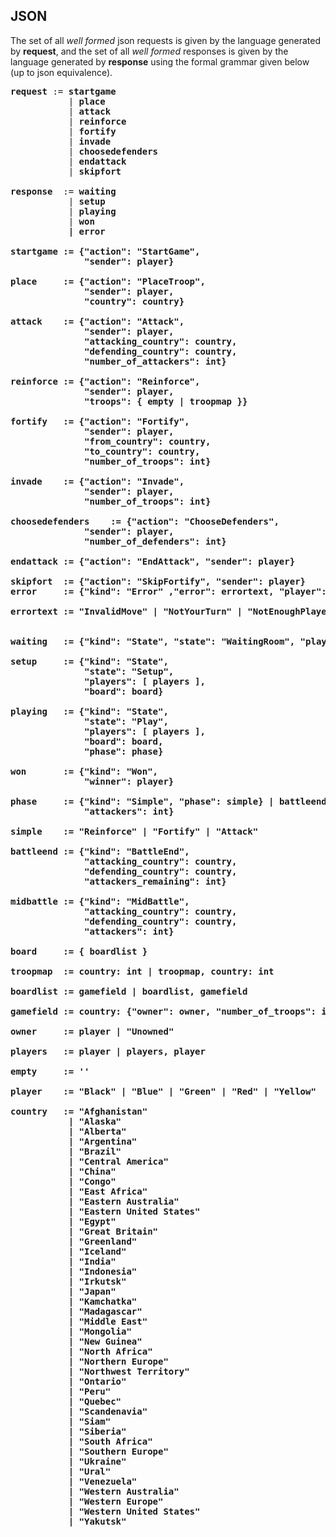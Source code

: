 ## JSON
The set of all *well formed* json requests is given by the language generated by **request**, and the set of all *well formed* responses is given by the language generated by **response** using the formal grammar given below (up to json equivalence).

<pre>
<b>request</b> := <b>startgame</b>
           | <b>place</b>
           | <b>attack</b>
           | <b>reinforce</b>
           | <b>fortify</b>
           | <b>invade</b>
           | <b>choosedefenders</b>
           | <b>endattack</b>
           | <b>skipfort</b>

<b>response</b>  := <b>waiting</b>
           | <b>setup</b>
           | <b>playing</b>
           | <b>won<b>
           | <b>error</b>

<b>startgame</b> := {"action": "StartGame",
              "sender": <b>player</b>}

<b>place</b>     := {"action": "PlaceTroop",
              "sender": <b>player</b>,
              "country": <b>country</b>}

<b>attack</b>    := {"action": "Attack",
              "sender": <b>player</b>,
              "attacking_country": <b>country</b>,
              "defending_country": <b>country</b>,
              "number_of_attackers": <b>int</b>}

<b>reinforce</b> := {"action": "Reinforce",
              "sender": <b>player</b>,
              "troops": { <b>empty</b> | <b>troopmap</b> }}

<b>fortify</b>   := {"action": "Fortify",
              "sender": <b>player</b>,
              "from_country": <b>country</b>,
              "to_country": <b>country</b>,
              "number_of_troops": <b>int</b>}

<b>invade</b>    := {"action": "Invade",
              "sender": <b>player</b>,
              "number_of_troops": <b>int</b>}

<b>choosedefenders</b>    := {"action": "ChooseDefenders",
              "sender": <b>player</b>,
              "number_of_defenders": <b>int</b>}

<b>endattack</b> := {"action": "EndAttack", "sender": <b>player</b>}

<b>skipfort</b>  := {"action": "SkipFortify", "sender": <b>player</b>}
<b>error</b>     := {"kind": "Error" ,"error": <b>errortext</b>, "player": <b>player</b>}

<b>errortext</b> := "InvalidMove" | "NotYourTurn" | "NotEnoughPlayers" | "NotInWaitingRoom" | "SetupComplete" | "NotInSetup" | "NotInPlay" | "NotRequestingDefenders"


<b>waiting</b>   := {"kind": "State", "state": "WaitingRoom", "players": [ <b>empty</b> | <b>players</b> ]}

<b>setup</b>     := {"kind": "State",
              "state": "Setup",
              "players": [ <b>players</b> ],
              "board": <b>board</b>}

<b>playing</b>   := {"kind": "State",
              "state": "Play",
              "players": [ <b>players</b> ],
              "board": <b>board</b>,
              "phase": <b>phase</b>}

<b>won</b>       := {"kind": "Won",
              "winner": player}

<b>phase</b>     := {"kind": "Simple", "phase": <b>simple</b>} | <b>battleend</b> | <b>midbattle<b>
              "attackers": <b>int</b>}

<b>simple</b>    := "Reinforce" | "Fortify" | "Attack"

<b>battleend</b> := {"kind": "BattleEnd",
              "attacking_country": <b>country</b>,
              "defending_country": <b>country</b>,
              "attackers_remaining": <b>int</b>}

<b>midbattle<b> := {"kind": "MidBattle",
              "attacking_country": <b>country</b>,
              "defending_country": <b>country</b>,
              "attackers": <b>int</b>}

<b>board</b>     := { <b>boardlist</b> }

<b>troopmap</b>  := <b>country</b>: <b>int</b> | <b>troopmap</b>, <b>country</b>: <b>int</b>

<b>boardlist</b> := <b>gamefield</b> | <b>boardlist</b>, <b>gamefield</b>

<b>gamefield</b> := <b>country</b>: {"owner": <b>owner</b>, "number_of_troops": <b>int</b>}

<b>owner</b>     := <b>player</b> | "Unowned"

<b>players</b>   := <b>player</b> | <b>players</b>, <b>player</b>

<b>empty</b>     := ''

<b>player</b>    := "Black" | "Blue" | "Green" | "Red" | "Yellow"

<b>country</b>   := "Afghanistan"
           | "Alaska"
           | "Alberta"
           | "Argentina"
           | "Brazil"
           | "Central America"
           | "China"
           | "Congo"
           | "East Africa"
           | "Eastern Australia"
           | "Eastern United States"
           | "Egypt"
           | "Great Britain"
           | "Greenland"
           | "Iceland"
           | "India"
           | "Indonesia"
           | "Irkutsk"
           | "Japan"
           | "Kamchatka"
           | "Madagascar"
           | "Middle East"
           | "Mongolia"
           | "New Guinea"
           | "North Africa"
           | "Northern Europe"
           | "Northwest Territory"
           | "Ontario"
           | "Peru"
           | "Quebec"
           | "Scandenavia"
           | "Siam"
           | "Siberia"
           | "South Africa"
           | "Southern Europe"
           | "Ukraine"
           | "Ural"
           | "Venezuela"
           | "Western Australia"
           | "Western Europe"
           | "Western United States"
           | "Yakutsk"
</pre>

